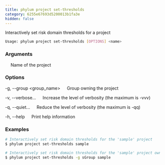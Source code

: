 ```yaml
---
title: phylum project set-thresholds
category: 6255e67693d5200013b1fa3e
hidden: false
---
```


Interactively set risk domain thresholds for a project

```sh
Usage: phylum project set-thresholds [OPTIONS] <name>
```

### Arguments

<name>
&emsp; Name of the project

### Options

-g, --group <group_name>
&emsp; Group owning the project

-v, --verbose...
&emsp; Increase the level of verbosity (the maximum is -vvv)

-q, --quiet...
&emsp; Reduce the level of verbosity (the maximum is -qq)

-h, --help
&emsp; Print help information

### Examples

```sh
# Interactively set risk domain thresholds for the 'sample' project
$ phylum project set-thresholds sample

# Interactively set risk domain thresholds for the 'sample' project owned by the 'sGroup' group
$ phylum project set-thresholds -g sGroup sample
```

